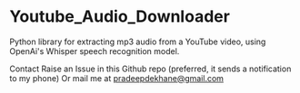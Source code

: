 # Youtube_Audio_Downloader

Python library for extracting mp3 audio from a YouTube video, using OpenAi's Whisper speech recognition model.

Contact
Raise an Issue in this Github repo (preferred, it sends a notification to my phone) Or mail me at pradeepdekhane@gmail.com
